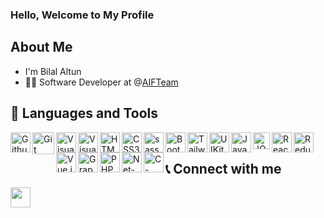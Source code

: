 ### Hello, Welcome to My Profile
 
## About Me
- I'm Bilal Altun
- 🧑‍💼 Software Developer at @<a href="https://aifteam.com.tr/">AIFTeam</a>
 
## 🔧 Languages and Tools
<img align="left" alt="Github" width="32px" src="https://img.icons8.com/ios-filled/50/github.png" />
<img align="left" alt="Git" width="35px" src="https://img.icons8.com/color/48/git.png" />
<img align="left" alt="Visual Studio Code" width="32px" src="https://img.icons8.com/color/48/000000/visual-studio-code-2019.png" />
<img align="left" alt="Visual Studio" width="32px" src="https://img.icons8.com/color/48/visual-studio--v2.png" />
<img align="left" alt="HTML5" width="32px" src="https://img.icons8.com/color/48/000000/html-5--v1.png" />
<img align="left" alt="CSS3" width="32px" src="https://img.icons8.com/color/60/000000/css3.png" />
<img align="left" alt="sass" width="32px" src="https://img.icons8.com/color/48/sass.png" />
<img align="left" alt="Bootstrap" width="32px" src="https://img.icons8.com/color/48/000000/bootstrap.png" />
<img align="left" alt="Tailwind" width="32px" src="https://img.icons8.com/color/48/tailwind_css.png" />
<img align="left" alt="UIKit" width="32px" src="https://img.icons8.com/external-tal-revivo-shadow-tal-revivo/48/external-uikit-a-lightweight-and-modular-front-end-framework-for-developing-fast-and-powerful-web-interfaces-logo-shadow-tal-revivo.png" />
<img align="left" alt="JavaScript" width="32px" src="https://img.icons8.com/color/48/000000/javascript--v1.png" />
<img align="left" alt="JQuery" width="27px" src="https://img.icons8.com/external-tal-revivo-shadow-tal-revivo/48/000000/external-jquery-is-a-javascript-library-designed-to-simplify-html-logo-shadow-tal-revivo.png" />
<img align="left" alt="React" width="32px" src="https://img.icons8.com/color/48/000000/react-native.png" />
<img align="left" alt="Redux" width="32px" src="https://img.icons8.com/color/48/000000/redux.png" />
<img align="left" alt="Vue.js" width="32px" src="https://img.icons8.com/color/48/000000/vue-js.png" />
<img align="left" alt="GraphQL" width="32px" src="https://img.icons8.com/color/48/000000/graphql.png" />
<img align="left" alt="PHP" width="32px" src="https://img.icons8.com/officel/80/php-logo.png" />
<img align="left" alt="Net-Core" width="32px" src="https://img.icons8.com/color/48/net-framework.png" />
<img align="left" alt="C-Sharp" width="32px" src="https://img.icons8.com/color/48/c-sharp-logo-2.png" />
</br>
 
## 📞 Connect with me
<a href="https://www.linkedin.com/in/bilalaltun/" target="_blank"><img align="left" src="https://user-images.githubusercontent.com/72522469/152289880-c99bd2ee-3e7c-4e0d-bc16-a6009834635d.png" alt="" width="32px" /></a> 
</br>
